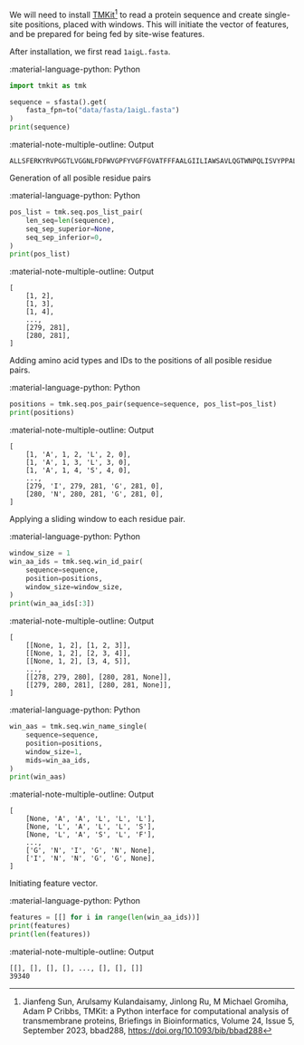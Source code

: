 
We will need to install [TMKit](https://github.com/2003100127/tmkit)[^1] to read a protein sequence and create single-site positions, placed with windows. This will initiate the vector of features, and be prepared for being fed by site-wise features.

[^1]: Jianfeng Sun, Arulsamy Kulandaisamy, Jinlong Ru, M Michael Gromiha, Adam P Cribbs, TMKit: a Python interface for computational analysis of transmembrane proteins, Briefings in Bioinformatics, Volume 24, Issue 5, September 2023, bbad288, https://doi.org/10.1093/bib/bbad288

After installation, we first read `1aigL.fasta`.

:material-language-python: Python
``` py linenums="1"
import tmkit as tmk

sequence = sfasta().get(
    fasta_fpn=to("data/fasta/1aigL.fasta")
)
print(sequence)
```

:material-note-multiple-outline: Output
``` shell
ALLSFERKYRVPGGTLVGGNLFDFWVGPFYVGFFGVATFFFAALGIILIAWSAVLQGTWNPQLISVYPPALEYGLGGAPLAKGGLWQIITICATGAFVSWALREVEICRKLGIGYHIPFAFAFAILAYLTLVLFRPVMMGAWGYAFPYGIWTHLDWVSNTGYTYGNFHYNPAHMIAISFFFTNALALALHGALVLSAANPEKGKEMRTPDHEDTFFRDLVGYSIGTLGIHRLGLLLSLSAVFFSALCMIITGTIWFDQWVDWWQWWVKLPWWANIPGGING
```

Generation of all posible residue pairs

:material-language-python: Python
``` py linenums="1"
pos_list = tmk.seq.pos_list_pair(
    len_seq=len(sequence),
    seq_sep_superior=None,
    seq_sep_inferior=0,
)
print(pos_list)
```

:material-note-multiple-outline: Output
``` shell
[
    [1, 2],
    [1, 3],
    [1, 4],
    ...,
    [279, 281],
    [280, 281],
]
```

Adding amino acid types and IDs to the positions of all posible residue pairs.

:material-language-python: Python
``` py linenums="1"
positions = tmk.seq.pos_pair(sequence=sequence, pos_list=pos_list)
print(positions)
```

:material-note-multiple-outline: Output
``` shell
[
    [1, 'A', 1, 2, 'L', 2, 0],
    [1, 'A', 1, 3, 'L', 3, 0],
    [1, 'A', 1, 4, 'S', 4, 0],
    ...,
    [279, 'I', 279, 281, 'G', 281, 0],
    [280, 'N', 280, 281, 'G', 281, 0],
]
```

Applying a sliding window to each residue pair.

:material-language-python: Python
``` py linenums="1"
window_size = 1
win_aa_ids = tmk.seq.win_id_pair(
    sequence=sequence,
    position=positions,
    window_size=window_size,
)
print(win_aa_ids[:3])
```

:material-note-multiple-outline: Output
``` shell
[
    [[None, 1, 2], [1, 2, 3]],
    [[None, 1, 2], [2, 3, 4]],
    [[None, 1, 2], [3, 4, 5]],
    ...,
    [[278, 279, 280], [280, 281, None]],
    [[279, 280, 281], [280, 281, None]],
]
```

:material-language-python: Python
``` py linenums="1"
win_aas = tmk.seq.win_name_single(
    sequence=sequence,
    position=positions,
    window_size=1,
    mids=win_aa_ids,
)
print(win_aas)
```

:material-note-multiple-outline: Output
``` shell
[
    [None, 'A', 'A', 'L', 'L', 'L'],
    [None, 'L', 'A', 'L', 'L', 'S'],
    [None, 'L', 'A', 'S', 'L', 'F'],
    ...,
    ['G', 'N', 'I', 'G', 'N', None],
    ['I', 'N', 'N', 'G', 'G', None],
]
```

Initiating feature vector.

:material-language-python: Python
``` py linenums="1"
features = [[] for i in range(len(win_aa_ids))]
print(features)
print(len(features))
```

:material-note-multiple-outline: Output
``` shell
[[], [], [], [], ..., [], [], []]
39340
```
